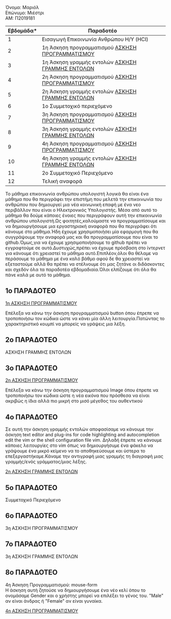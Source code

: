 Όνομα: Μαριόλ  
Επώνυμο: Μιέστρι   
ΑΜ: Π2019181



| Εβδομάδα* | Παραδοτέο |
| --- | --- |
| 1 | Εισαγωγή Επικοινωνία Ανθρώπου Η/Υ (HCI) |
| 2 | 1η Άσκηση προγραμματισμού [ΑΣΚΗΣΗ ΠΡΟΓΡΑΜΜΑΤΙΣΜΟΥ](https://github.com/p2019181/hci/blob/2019181/projects/2019181/README.md#1%CE%BF-%CF%80%CE%B1%CF%81%CE%B1%CE%B4%CE%BF%CF%84%CE%B5%CE%BF) | 
| 3 | 1η Άσκηση γραμμής εντολών [ΑΣΚΗΣΗ ΓΡΑΜΜΗΣ ΕΝΤΟΛΩΝ](https://github.com/p2019181/hci/blob/2019181/projects/2019181/README.md#2%CE%BF-%CF%80%CE%B1%CF%81%CE%B1%CE%B4%CE%BF%CF%84%CE%B5%CE%BF)|
| 4 | 2η Άσκηση προγραμματισμού [ΑΣΚΗΣΗ ΠΡΟΓΡΑΜΜΑΤΙΣΜΟΥ](https://github.com/p2019181/hci/blob/2019181/projects/2019181/README.md#3%CE%BF-%CF%80%CE%B1%CF%81%CE%B1%CE%B4%CE%BF%CF%84%CE%B5%CE%BF)|
| 5 | 2η Άσκηση γραμμής εντολών [ΑΣΚΗΣΗ ΓΡΑΜΜΗΣ ΕΝΤΟΛΩΝ](https://github.com/p2019181/hci/blob/2019181/projects/2019181/README.md#4o-%CF%80%CE%B1%CF%81%CE%B1%CE%B4%CE%BF%CF%84%CE%B5%CE%BF)|
| 6 | 1ο Συμμετοχικό περιεχόμενο|
| 7 | 3η Άσκηση προγραμματισμού [ΑΣΚΗΣΗ ΠΡΟΓΡΑΜΜΑΤΙΣΜΟΥ](https://github.com/p2019181/hci/blob/2019181/projects/2019181/README.md#6%CE%BF-%CF%80%CE%B1%CF%81%CE%B1%CE%B4%CE%BF%CF%84%CE%B5%CE%BF)|
| 8 | 3η Άσκηση γραμμής εντολών [ΑΣΚΗΣΗ ΓΡΑΜΜΗΣ ΕΝΤΟΛΩΝ](https://github.com/p2019181/hci/blob/2019181/projects/2019181/README.md#7%CE%BF-%CF%80%CE%B1%CF%81%CE%B1%CE%B4%CE%BF%CF%84%CE%B5%CE%BF)|
| 9 | 4η Άσκηση προγραμματισμού [ΑΣΚΗΣΗ ΠΡΟΓΡΑΜΜΑΤΙΣΜΟΥ](https://github.com/p2019181/hci/blob/2019181/projects/2019181/README.md#8%CE%BF-%CF%80%CE%B1%CF%81%CE%B1%CE%B4%CE%BF%CF%84%CE%B5%CE%BF)|
| 10 | 4η Άσκηση γραμμής εντολών [ΑΣΚΗΣΗ ΓΡΑΜΜΗΣ ΕΝΤΟΛΩΝ]()
| 11 | 2ο Συμμετοχικό Περιεχόμενο |
| 12 | Τελική αναφορά |


Το μάθημα επικοινωνία ανθρώπου υπολογιστή λογικά θα είναι ένα μάθημα που θα περιγράφει την επιστήμη που μελετά την επικοινωνία του ανθρώπου που δημιουργεί μια νέα κοινωνική επαφή με ένα νεο περιβάλλον που είναι ο Ηλεκτρονικός Υπολογιστής.
Μέσα από αυτό το μάθημα θα δούμε κάποιες ένοιες που περιγράφουν αυτή την επικοινωνία ανθρώπου υπολογιστή.Ως φοιτητές,καλούμαστε να προγραμματίσουμε και να δημιουργήσουμε μια εργαστηριακή αναφορά που θα περιγράφει ότι κάνουμε στο μάθημα.Ήδη 
έχουμε χρησιμοποιήσει μία εφαρμογή που θα συγγράψουμε την αναφορά μας και θα προγραμματίσουμε που είναι το github.Όμως,για να έχουμε χρησιμοποιήσουμε το github πρέπει να εγγραφτούμε σε αυτό.Δυστυχώς,πρέπει να έχουμε πρόσβαση στο ίντερνετ για 
κάνουμε ότι χρειαστεί το μάθημα αυτό.Επιπλέον,όλοι θα θέλαμε να περάσουμε το μάθημα με ένα καλό βάθμο αφού δε θα χρειαστεί να εξεταστούμε αλλά θα πρέπει να στέλνουμε ότι μας ζητάνε οι διδάσκοντες και σχεδόν όλα τα παραδοτέα εβδομαδιαία.Όλοι 
ελπίζουμε ότι όλα θα πάνε καλά με αυτό το μάθημα.

## 1ο ΠΑΡΑΔΟΤΕΟ

[1η ΑΣΚΗΣΗ ΠΡΟΓΡΑΜΜΑΤΙΣΜΟΥ ](https://github.com/p2019181/site/blob/master/_remix/button.md)

Επέλεξα να κάνω την άσκηση προγραμματισμού button όπου έπρεπε να τροποποιήσω τον κώδικα ώστε να κάνει μία άλλη λειτουργία.Πατώντας το χαρακτηριστικό κουμπί να μπορείς να γράψεις μια λέξη.

## 2ο ΠΑΡΑΔΟΤΕΟ

ΑΣΚΗΣΗ ΓΡΑΜΜΗΣ ΕΝΤΟΛΩΝ 










## 3ο ΠΑΡΑΔΟΤΕΟ

[2η ΑΣΚΗΣΗ ΠΡΟΓΡΑΜΜΑΤΙΣΜΟΥ](https://github.com/p2019181/site/blob/master/_remix/image.md)

Επέλεξα να κάνω την άσκηση προγραμματισμού Image  όπου έπρεπε να τροποποιήσω τον κώδικα ώστε η νέα εικόνα που πρόσθεσα να είναι ακριβώς η ίδια αλλά πιο μικρή στο μισό μέγεθος του αυθεντικού

## 4o ΠΑΡΑΔΟΤΕΟ

Σε αυτή την άσκηση γραμμής εντολών αποφασίσαμε να κάνουμε την άσκηση text editor and plug-ins for code highlighting and autocompletion 	edit the vim or the shell configuration file 	vim. Δηλαδή έπρεπε να κάνουμε  κάποιες λειτουργίες στο vim όπως να δημιουργήσυμε ένα φάκελο να γράψουμε ένα μικρό κείμενο να το αποθηκεύσουμε και ύστερα το επεξεργαστήκαμε.Κάναμε την αντιγραφή μιας γραμμής τη διαγραφή μιας γραμμής/ενός γράμματος/μιας λέξης.   

[2η ΑΣΚΗΣΗ ΓΡΑΜΜΗΣ ΕΝΤΟΛΩΝ](https://asciinema.org/a/fHScefn9ifuTOF9I4Q6ts7eCx)

## 5ο ΠΑΡΑΔΟΤΕΟ
Συμμετοχικό Περιεχόμενο




## 6ο ΠΑΡΑΔΟΤΕΟ
3η ΑΣΚΗΣΗ ΠΡΟΓΡΑΜΜΑΤΙΣΜΟΥ



## 7ο ΠΑΡΑΔΟΤΕΟ
3η ΑΣΚΗΣΗ ΓΡΑΜΜΗΣ ΕΝΤΟΛΩΝ


## 8ο ΠΑΡΑΔΟΤΕΟ
4η Άσκηση Προγραμματισμού: mouse-form   
Η άσκηση αυτή ζητούσε να δημιουργήσουμε ένα νέο κελί όπου το ονομάσαμε Gender και ο χρήστης μπορεί να επιλέξει το γένος του. "Male" αν είναι άνδρας ή "Female" αν είναι γυναίκα.

[4η ΑΣΚΗΣΗ ΠΡΟΓΡΑΜΜΑΤΙΣΜΟΥ](https://github.com/p2019181/site/blob/master/_remix/mouse-form.md)
